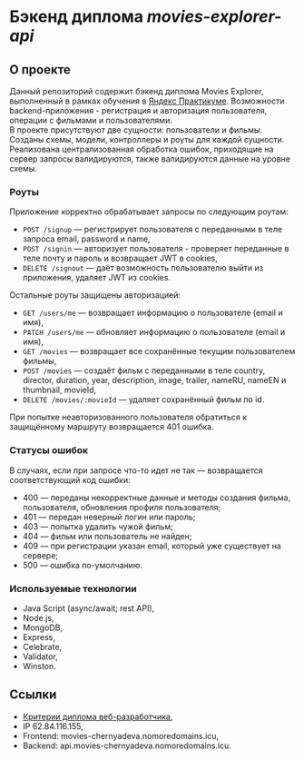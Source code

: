 # Бэкенд диплома *movies-explorer-api*

## О проекте
Данный репозиторий содержит бэкенд диплома Movies Explorer, выполненный в рамках обучения в [Яндекс Практикуме](https://practicum.yandex.ru/profile/web/). 
Возможности backend-приложения - регистрация и авторизация пользователя, операции с фильмами и пользователями.   
В проекте присутствуют две сущности: пользователи и фильмы. Созданы схемы, модели, контроллеры и роуты для каждой сущности.  
Реализована централизованная обработка ошибок, приходящие на сервер запросы валидируются, также валидируются данные на уровне схемы.  

### Роуты
Приложение корректно обрабатывает запросы по следующим роутам:
* `POST /signup` — регистрирует пользователя с переданными в теле запроса email, password и name,  
* `POST /signin` — авторизует пользователя - проверяет переданные в теле почту и пароль и возвращает JWT в cookies,  
* `DELETE /signout` — даёт возможность пользователю выйти из приложения, удаляет JWT из cookies.

Остальные роуты защищены авторизацией:
* `GET /users/me` — возвращает информацию о пользователе (email и имя),  
* `PATCH /users/me` — обновляет информацию о пользователе (email и имя),  
* `GET /movies` — возвращает все сохранённые текущим  пользователем фильмы,  
* `POST /movies` — создаёт фильм с переданными в теле country, director, duration, year, description, image, trailer, nameRU, nameEN и thumbnail, movieId,  
* `DELETE /movies/:movieId` — удаляет сохранённый фильм по id.

При попытке неавторизованного пользователя обратиться к защищённому маршруту возвращается 401 ошибка. 

### Статусы ошибок
В случаях, если при запросе что-то идет не так — возвращается соответствующий код ошибки:
* 400 — переданы некорректные данные и методы создания фильма, пользователя, обновления профиля пользователя;  
* 401 — передан неверный логин или пароль;  
* 403 — попытка удалить чужой фильм;   
* 404 — фильм или пользователь не найден;  
* 409 — при регистрации указан email, который уже существует на сервере;  
* 500 — ошибка по-умолчанию.  

### Используемые технологии
* Java Script (async/await; rest API),  
* Node.js,  
* MongoDB,  
* Express,  
* Celebrate,
* Validator,  
* Winston.  

## Ссылки
* [Критерии диплома веб-разработчика](https://code.s3.yandex.net/web-developer/static/new-program/web-diploma-criteria-2.0/index.html),   
* IP 62.84.116.155,  
* Frontend: movies-chernyadeva.nomoredomains.icu,  
* Backend: api.movies-chernyadeva.nomoredomains.icu.
